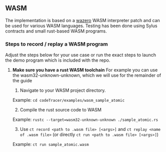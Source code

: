 ## WASM

The implementation is based on a [wazero]() WASM interpreter patch and can be used for various WASM languages.
Testing has been done using Sylus contracts and small rust-based WASM programs.

### Steps to record / replay a WASM program

Adjust the steps below for your use case or run the exact steps to launch the demo program which is included with the repo.

1. **Make sure you have a rust WASM toolchain** For example you can use the wasm32-unknown-unknown, which we will use for the remainder of the guide

   1. Navigate to your WASM project directory.

   Example: ```cd codeTracer/examples/wasm_sample_atomic```
   
   2. Compile the rust source code to WASM

   Example: ```rustc --target=wasm32-unknown-unknown ./sample_atomic.rs```

   3. Use ```ct record <path to .wasm file> [<args>]``` and ```ct replay <name of .wasm file>``` (or directly ```ct run <path to .wasm file> [<args>]```)

   Example: ```ct run sample_atomic.wasm ```
